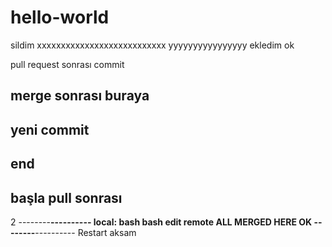 # hello-world
sildim
xxxxxxxxxxxxxxxxxxxxxxxxxxx
yyyyyyyyyyyyyyyy
ekledim
ok

pull request sonrası commit

merge sonrası
buraya
----------------------------
yeni commit
-------
end
---
başla pull sonrası
-
2
--------****----------
local: bash
bash edit
remote
ALL MERGED HERE OK
--------****----------
Restart aksam

